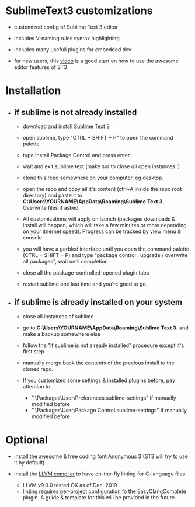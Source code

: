 # SublimeText3 customizations

- customized config of Sublime Text 3 editor

- includes V-naming rules syntax highlighting

- includes many usefull plugins for embedded dev

- for new users, this [video][0] is a good start on how to use the awesome editor features of ST3



# Installation


- ## if sublime is not already installed

  - download and install [Sublime Text 3][1]

  - open sublime, type "CTRL + SHIFT + P" to open the command palette

  - type Install Package Control and press enter

  - wait and exit sublime text (make sur to close *all* open instances !)

  - clone this repo somewhere on your computer, eg desktop.

  - open the repo and copy all it's content (ctrl+A inside the repo root directory) and paste it to
  **C:\Users\YOURNAME\AppData\Roaming\Sublime Text 3\.**. Overwrite files if asked.

  - All customizations will apply on launch (packages downloads & install will happen, which
  will take a few minutes or more depending on your itnernet speed).
  Progress can be tracked by view menu & console

  - you will have a garbled interface until you open the command palette (CTRL + SHIFT + P)
    and type "package control : upgrade / overwrite all packages", wait until completion

  - close all the package-controlled-opened plugin tabs

  - restart sublime one last time and you're good to go.



- ## if sublime is already installed on your system

  - close all instances of sublime

  - go to **C:\Users\YOURNAME\AppData\Roaming\Sublime Text 3\.** and make a backup somewhere else

  - follow the "if sublime is not already installed" procedure except it's first step

  - manually merge back the contents of the previous install to the cloned repo.

  - If you customized some settings & installed plugins before, pay attention to

      - ".\Packages\User\Preferences.sublime-settings" if manually modified before
      - ".\Packages\User\Package Control.sublime-settings" if manually modified before


# Optional

  - install the awesome & free coding font [Anonymous 3][2] (ST3 will try to use it by default)

  - install the [LLVM compiler][3] to have on-the-fly linting for C-language files

     - LLVM v9.0.0 tested OK as of Dec. 2019
     - linting requires per-project configuration fo the EasyClangComplete plugin.
       A guide & template for this will be provided in the future.




[0]:https://www.youtube.com/watch?v=zIkg3Oo1PVM "Youtube link to a nice video on ST3 features"
[1]:https://www.sublimetext.com/ "Sublime Text 3 homepage"
[2]:https://www.marksimonson.com/fonts/view/anonymous-pro "Anonymous Pro font download"
[3]:https://releases.llvm.org/download.html "LLVM compiler download"
